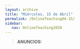 ```yaml
---
layout: archive
title: "Miércoles, 15 de Abril"
permalink: /OnlineTeaching04-15/
sidebar:
   nav: OnlineTeaching2020
---
```


> **ANUNCIOS:**  
>
